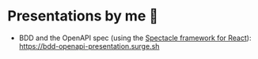 # Presentations by me 💯

- BDD and the OpenAPI spec (using the [Spectacle framework for React](https://formidable.com/open-source/spectacle/)): <https://bdd-openapi-presentation.surge.sh>
